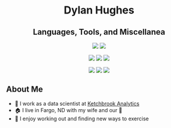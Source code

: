 <p>
  <h1 align="center">Dylan Hughes</h1>
</p>

<p align="center">
  <h2 align="center">Languages, Tools, and Miscellanea</h2>
  <p align="center">
    <img src="https://img.shields.io/badge/r-%23276DC3?style=for-the-badge&logo=r&logoColor=white"/> 
    <img src="https://img.shields.io/badge/python-%233776AB?style=for-the-badge&logo=python&logoColor=white"/>
  </p>
  <p align="center">
    <img src="https://img.shields.io/badge/quarto-%2339729E?style=for-the-badge&logo=quarto&logoColor=white"/>
    <img src="https://img.shields.io/badge/databricks-%23FF3621?style=for-the-badge&logo=databricks&logoColor=white"/>
    <img src="https://img.shields.io/badge/snowflake-%2329B5E8?style=for-the-badge&logo=snowflake&logoColor=white"/>
  </p>
  <p align="center">
    <img src="https://img.shields.io/badge/postman-%23FF6C37?style=for-the-badge&logo=postman&logoColor=white"/>
    <img src="https://img.shields.io/badge/git-%23F05032?style=for-the-badge&logo=git&logoColor=white"/>
    <img src="https://img.shields.io/badge/figma-%23F24E1E?style=for-the-badge&logo=figma&logoColor=white"/>
</p>

## About Me
- 💼 I work as a data scientist at [Ketchbrook Analytics](https://www.ketchbrookanalytics.com/)
- 🏠 I live in Fargo, ND with my wife and our 🐶
- 💪 I enjoy working out and finding new ways to exercise
